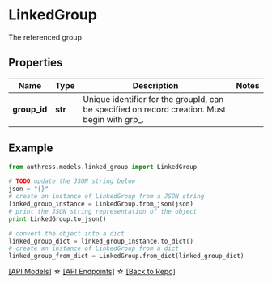 # LinkedGroup

The referenced group

## Properties
Name | Type | Description | Notes
------------ | ------------- | ------------- | -------------
**group_id** | **str** | Unique identifier for the groupId, can be specified on record creation. Must begin with grp_. | 

## Example

```python
from authress.models.linked_group import LinkedGroup

# TODO update the JSON string below
json = "{}"
# create an instance of LinkedGroup from a JSON string
linked_group_instance = LinkedGroup.from_json(json)
# print the JSON string representation of the object
print LinkedGroup.to_json()

# convert the object into a dict
linked_group_dict = linked_group_instance.to_dict()
# create an instance of LinkedGroup from a dict
linked_group_from_dict = LinkedGroup.from_dict(linked_group_dict)
```
[[API Models]](./README.md#documentation-for-models) ☆ [[API Endpoints]](./README.md#documentation-for-api-endpoints) ☆ [[Back to Repo]](../README.md)



